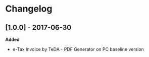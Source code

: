 # Changelog

## [1.0.0] - 2017-06-30
**Added** 
- e-Tax Invoice by TeDA - PDF Generator on PC baseline version 


